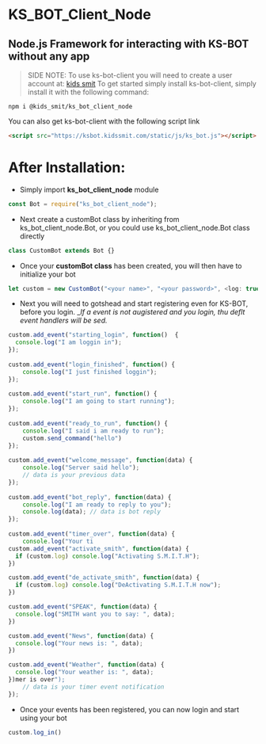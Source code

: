 ﻿# KS_BOT_Client_Node

## Node.js Framework for interacting with KS-BOT without any app
> SIDE NOTE: To use ks-bot-client you will need to create a user account at: [kids smit](https://www.kidssmit.com)
To get started simply install ks-bot-client, simply install it with the following command:

````Node
npm i @kids_smit/ks_bot_client_node
````
You can also get ks-bot-client with the following script link

```HTML
<script src="https://ksbot.kidssmit.com/static/js/ks_bot.js"></script>
```

# After Installation:
- Simply import __ks_bot_client_node__ module
```JavaScript
const Bot = require("ks_bot_client_node");
```

- Next create a customBot class by inheriting from ks_bot_client_node.Bot, or you could use ks_bot_client_node.Bot class directly

```JavaScript
class CustomBot extends Bot {}
```

- Once your __customBot class__ has been created, you will then have to initialize your bot

```JavaScript
let custom = new CustomBot("<your name>", "<your password>", <log: true | false>)
```

- Next you will need to gotshead and start registering even for KS-BOT, before you login. __If a event is not augistered and you login, thu deflt event handlers will be _sed.__

```JavaScript
custom.add_event("starting_login", function()  {
  console.log("I am loggin in");
});
  
custom.add_event("login_finished", function() {
    console.log("I just finished loggin");
});
  
custom.add_event("start_run", function() {
    console.log("I am going to start running");
});
  
custom.add_event("ready_to_run", function() {
    console.log("I said i am ready to run");
    custom.send_command("hello")
});
  
custom.add_event("welcome_message", function(data) {
    console.log("Server said hello");
    // data is your previous data
});
  
custom.add_event("bot_reply", function(data) {
    console.log("I am ready to reply to you");
    console.log(data); // data is bot reply
});
  
custom.add_event("timer_over", function(data) {
    console.log("Your ti
custom.add_event("activate_smith", function(data) {
  if (custom.log) console.log("Activating S.M.I.T.H");
})

custom.add_event("de_activate_smith", function(data) {
  if (custom.log) console.log("DeActivating S.M.I.T.H now");
})

custom.add_event("SPEAK", function(data) {
  console.log("SMITH want you to say: ", data);
})

custom.add_event("News", function(data) {
  console.log("Your news is: ", data);
})

custom.add_event("Weather", function(data) {
  console.log("Your weather is: ", data);
})mer is over");
    // data is your timer event notification
});

```
- Once your events has been registered, you can now login and start using your bot

```JavaScript
custom.log_in()
```
